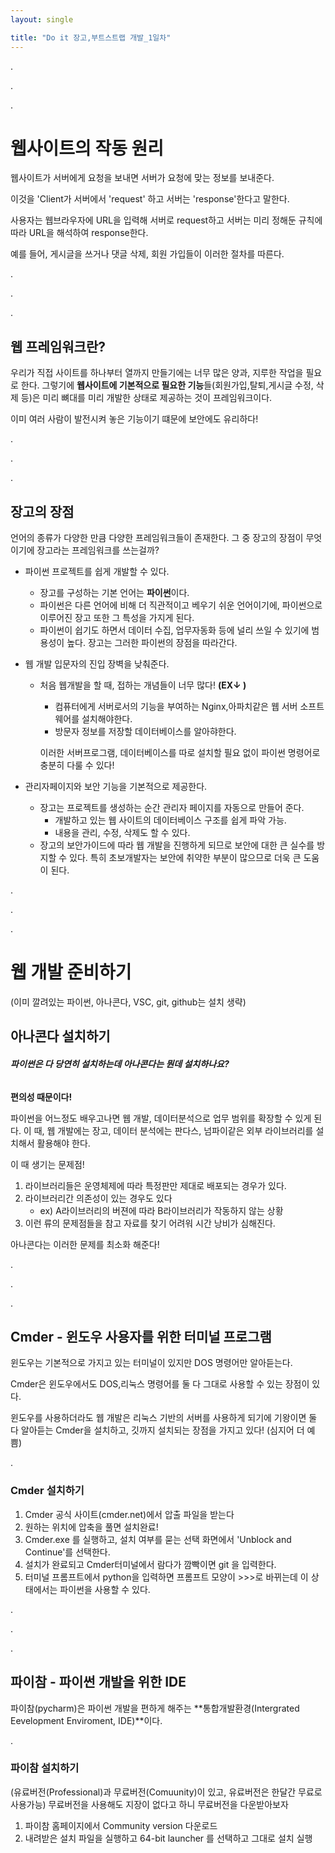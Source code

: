 ```yaml
---
layout: single 

title: "Do it 장고,부트스트랩 개발_1일차"
---
```


.

.

.

# 웹사이트의 작동 원리

웹사이트가 서버에게 요청을 보내면 서버가 요청에 맞는 정보를 보내준다.

이것을 'Client가 서버에서 'request' 하고 서버는 'response'한다고 말한다.

사용자는 웹브라우자에 URL을 입력해 서버로 request하고 서버는 미리 정해둔 규칙에 따라 URL을 해석하여 response한다.

예를 들어, 게시글을 쓰거나 댓글 삭제, 회원 가입들이 이러한 절차를 따른다.

.

.

.

## 웹 프레임워크란?

우리가 직접 사이트를 하나부터 열까지 만들기에는 너무 많은 양과, 지루한 작업을 필요로 한다. 그렇기에 **웹사이트에 기본적으로 필요한 기능**들(회원가입,탈퇴,게시글 수정, 삭제 등)은 미리 뼈대를 미리 개발한 상태로 제공하는 것이 프레임워크이다.

이미 여러 사람이 발전시켜 놓은 기능이기 떄문에 보안에도 유리하다!

.

.

.

## 장고의 장점

언어의 종류가 다양한 만큼 다양한 프레임워크들이 존재한다. 그 중 장고의 장점이 무엇이기에 장고라는 프레임워크를 쓰는걸까?

- 파이썬 프로젝트를 쉽게 개발할 수 있다.
  - 장고를 구성하는 기본 언어는 **파이썬**이다.
  - 파이썬은 다른 언어에 비해 더 직관적이고 베우기 쉬운 언어이기에, 파이썬으로 이루어진 장고 또한 그 특성을 가지게 된다.
  - 파이썬이 쉽기도 하면서 데이터 수집, 업무자동화 등에 널리 쓰일 수 있기에 범용성이 높다. 장고는 그러한 파이썬의 장점을 따라간다.

- 웹 개발 입문자의 진입 장벽을 낮춰준다.

  - 처음 웹개발을 할 때, 접하는 개념들이 너무 많다!  **(EX↓ )**

    - 컴퓨터에게 서버로서의 기능을 부여하는 Nginx,아파치같은 웹 서버 소프트웨어를 설치해야한다.
    - 방문자 정보를 저장할 데이터베이스를 알아햐한다.

    이러한 서버프로그램, 데이터베이스를 따로 설치할 필요 없이 파이썬 명령어로 충분히 다룰 수 있다!

- 관리자페이지와 보안 기능을 기본적으로 제공한다.
  - 장고는 프로젝트를 생성하는 순간 관리자 페이지를 자동으로 만들어 준다.
    - 개발하고 있는 웹 사이트의 데이터베이스 구조를 쉽게 파악 가능.
    - 내용을 관리, 수정, 삭제도 할 수 있다.
  - 장고의 보안가이드에 따라 웹 개발을 진행하게 되므로 보안에 대한 큰 실수를 방지할 수 있다. 특히 초보개발자는 보안에 취약한 부분이 많으므로 더욱 큰 도움이 된다.

.

.

.

# 웹 개발 준비하기

(이미 깔려있는 파이썬, 아나콘다, VSC, git, github는 설치 생략)

## 아나콘다 설치하기

###### **파이썬은 다 당연히 설치하는데 아나콘다는 뭔데 설치하나요?**

**편의성 때문이다!**

  파이썬을 어느정도 배우고나면 웹 개발, 데이터분석으로 업무 범위를 확장할 수 있게 된다. 이 때, 웹 개발에는 장고, 데이터 분석에는 판다스, 넘파이같은 외부 라이브러리를 설치해서 활용해야 한다.

이 때 생기는 문제점!

1.  라이브러리들은 운영체제에 따라 특정판만 제대로 배포되는 경우가 있다.
2. 라이브러리간 의존성이 있는 경우도 있다
   - ex) A라이브러리의 버젼에 따라 B라이브러리가 작동하지 않는 상황
3. 이런 류의 문제점들을 참고 자료를 찾기 어려워 시간 낭비가 심해진다.

아나콘다는 이러한 문제를 최소화 해준다!

.

.

.

## Cmder - 윈도우 사용자를 위한 터미널 프로그램

윈도우는 기본적으로 가지고 있는 터미널이 있지만 DOS 명령어만 알아듣는다.

Cmder은 윈도우에서도 DOS,리눅스 명령어를 둘 다 그대로 사용할 수 있는 장점이 있다.

윈도우를 사용하더라도 웹 개발은 리눅스 기반의 서버를 사용하게 되기에 기왕이면 둘 다 알아듣는 Cmder을 설치하고, 깃까지 설치되는 장점을 가지고 있다! (심지어 더 예쁨)

.

### Cmder 설치하기

1. Cmder 공식 사이트(cmder.net)에서 압출 파일을 받는다
2. 원하는 위치에 압축을 풀면 설치완료!
3. Cmder.exe 를 실행하고, 설치 여부를 묻는 선택 화면에서 'Unblock and Continue'를 선택한다.
4. 설치가 완료되고 Cmder터미널에서 람다가 깜빡이면 git 을 입력한다.
5. 터미널 프롬프트에서 python을 입력하면 프롬프트 모양이 >>>로 바뀌는데 이 상태에서는 파이썬을 사용할 수 있다.

.

.

.

## 파이참 - 파이썬 개발을 위한 IDE

파이참(pycharm)은 파이썬 개발을 편하게 해주는 **통합개발환경(Intergrated Eevelopment Enviroment, IDE)**이다.

.

### 파이참 설치하기

(유료버전(Professional)과 무료버전(Comuunity)이 있고, 유료버전은 한달간 무료로 사용가능) 무료버전을 사용해도 지장이 없다고 하니 무료버전을 다운받아보자

1. 파이참 홈페이지에서 Community version 다운로드
2. 내려받은 설치 파일을 실행하고 64-bit launcher 를 선택하고 그대로 설치 실행
